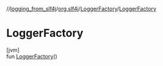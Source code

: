 //[logging_from_slf4j](../../../index.md)/[org.slf4j](../index.md)/[LoggerFactory](index.md)/[LoggerFactory](-logger-factory.md)

# LoggerFactory

[jvm]\
fun [LoggerFactory](-logger-factory.md)()
